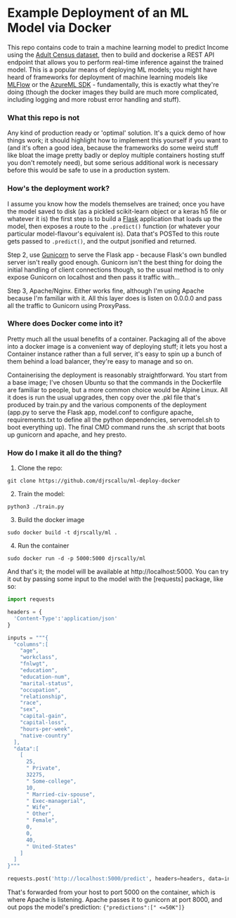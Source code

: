 # Example Deployment of an ML Model via Docker

This repo contains code to train a machine learning model to predict Income using the [Adult Census dataset](https://archive.ics.uci.edu/ml/datasets/Adult), then to build and dockerise a REST API endpoint that allows you to perform real-time inference against the trained model. This is a popular means of deploying ML models; you might have heard of frameworks for deployment of machine learning models like [MLFlow](https://mlflow.org/) or the [AzureML SDK](https://docs.microsoft.com/en-us/python/api/overview/azure/ml/?view=azure-ml-py) - fundamentally, this is exactly what they're doing (though the docker images they build are much more complicated, including logging and more robust error handling and stuff).

### What this repo is not

Any kind of production ready or 'optimal' solution. It's a quick demo of how things work; it should highlight how to implement this yourself if you want to (and it's often a good idea, because the frameworks do some weird stuff like bloat the image pretty badly or deploy multiple containers hosting stuff you don't remotely need), but some serious additional work is necessary before this would be safe to use in a production system.

### How's the deployment work?

I assume you know how the models themselves are trained; once you have the model saved to disk (as a pickled scikit-learn object or a keras h5 file or whatever it is) the first step is to build a [Flask](https://palletsprojects.com/p/flask/) application that loads up the model, then exposes a route to the `.predict()` function (or whatever your particular model-flavour's equivalent is). Data that's POSTed to this route gets passed to `.predict()`, and the output jsonified and returned.

Step 2, use [Gunicorn](https://gunicorn.org/) to serve the Flask app - because Flask's own bundled server isn't really good enough. Gunicorn isn't the best thing for doing the initial handling of client connections though, so the usual method is to only expose Gunicorn on localhost and then pass it traffic with...

Step 3, Apache/Nginx. Either works fine, although I'm using Apache because I'm familiar with it. All this layer does is listen on 0.0.0.0 and pass all the traffic to Gunicorn using ProxyPass.

### Where does Docker come into it?

Pretty much all the usual benefits of a container. Packaging all of the above into a docker image is a convenient way of deploying stuff; it lets you host a Container instance rather than a full server, it's easy to spin up a bunch of them behind a load balancer, they're easy to manage and so on.

Containerising the deployment is reasonably straightforward. You start from a base image; I've chosen Ubuntu so that the commands in the Dockerfile are familiar to people, but a more common choice would be Alpine Linux. All it does is run the usual upgrades, then copy over the .pkl file that's produced by train.py and the various components of the deployment (app.py to serve the Flask app, model.conf to configure apache, requirements.txt to define all the python dependencies, servemodel.sh to boot everything up). The final CMD command runs the .sh script that boots up gunicorn and apache, and hey presto.

### How do I make it all do the thing?

1. Clone the repo:

`git clone https://github.com/djrscallu/ml-deploy-docker`

2. Train the model:

`python3 ./train.py`

3. Build the docker image

`sudo docker build -t djrscally/ml .`

4. Run the container

`sudo docker run -d -p 5000:5000 djrscally/ml`

And that's it; the model will be available at http://localhost:5000. You can try it out by passing some input to the model with the [requests] package, like so:

```Python
import requests

headers = {
  'Content-Type':'application/json'
}

inputs = """{
  "columns":[
    "age",
    "workclass",
    "fnlwgt",
    "education",
    "education-num",
    "marital-status",
    "occupation",
    "relationship",
    "race",
    "sex",
    "capital-gain",
    "capital-loss",
    "hours-per-week",
    "native-country"
  ],
  "data":[
    [
      25,
      " Private",
      32275,
      " Some-college",
      10,
      " Married-civ-spouse",
      " Exec-managerial",
      " Wife",
      " Other",
      " Female",
      0,
      0,
      40,
      " United-States"
    ]
  ]
}"""

requests.post('http://localhost:5000/predict', headers=headers, data=inputs).text
```

That's forwarded from your host to port 5000 on the container, which is where Apache is listening. Apache passes it to gunicorn at port 8000, and out pops the model's prediction: `{"predictions":[" <=50K"]}`
